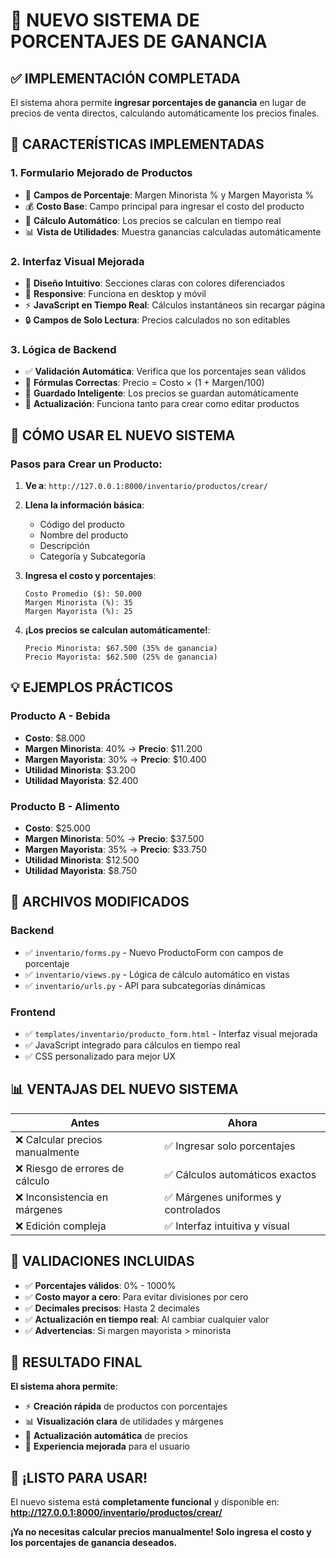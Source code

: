 # 🧮 NUEVO SISTEMA DE PORCENTAJES DE GANANCIA

## ✅ **IMPLEMENTACIÓN COMPLETADA**

El sistema ahora permite **ingresar porcentajes de ganancia** en lugar de precios de venta directos, calculando automáticamente los precios finales.

## 🎯 **CARACTERÍSTICAS IMPLEMENTADAS**

### **1. Formulario Mejorado de Productos**
- 🔢 **Campos de Porcentaje**: Margen Minorista % y Margen Mayorista %
- 💰 **Costo Base**: Campo principal para ingresar el costo del producto
- 🔄 **Cálculo Automático**: Los precios se calculan en tiempo real
- 📊 **Vista de Utilidades**: Muestra ganancias calculadas automáticamente

### **2. Interfaz Visual Mejorada**
- 🎨 **Diseño Intuitivo**: Secciones claras con colores diferenciados
- 📱 **Responsive**: Funciona en desktop y móvil
- ⚡ **JavaScript en Tiempo Real**: Cálculos instantáneos sin recargar página
- 🔒 **Campos de Solo Lectura**: Precios calculados no son editables

### **3. Lógica de Backend**
- ✅ **Validación Automática**: Verifica que los porcentajes sean válidos
- 📐 **Fórmulas Correctas**: Precio = Costo × (1 + Margen/100)
- 💾 **Guardado Inteligente**: Los precios se guardan automáticamente
- 🔄 **Actualización**: Funciona tanto para crear como editar productos

## 🚀 **CÓMO USAR EL NUEVO SISTEMA**

### **Pasos para Crear un Producto:**

1. **Ve a**: `http://127.0.0.1:8000/inventario/productos/crear/`

2. **Llena la información básica**:
   - Código del producto
   - Nombre del producto
   - Descripción
   - Categoría y Subcategoría

3. **Ingresa el costo y porcentajes**:
   ```
   Costo Promedio ($): 50.000
   Margen Minorista (%): 35
   Margen Mayorista (%): 25
   ```

4. **¡Los precios se calculan automáticamente!**:
   ```
   Precio Minorista: $67.500 (35% de ganancia)
   Precio Mayorista: $62.500 (25% de ganancia)
   ```

## 💡 **EJEMPLOS PRÁCTICOS**

### **Producto A - Bebida**
- **Costo**: $8.000
- **Margen Minorista**: 40% → **Precio**: $11.200
- **Margen Mayorista**: 30% → **Precio**: $10.400
- **Utilidad Minorista**: $3.200
- **Utilidad Mayorista**: $2.400

### **Producto B - Alimento**
- **Costo**: $25.000  
- **Margen Minorista**: 50% → **Precio**: $37.500
- **Margen Mayorista**: 35% → **Precio**: $33.750
- **Utilidad Minorista**: $12.500
- **Utilidad Mayorista**: $8.750

## 🔧 **ARCHIVOS MODIFICADOS**

### **Backend**
- ✅ `inventario/forms.py` - Nuevo ProductoForm con campos de porcentaje
- ✅ `inventario/views.py` - Lógica de cálculo automático en vistas
- ✅ `inventario/urls.py` - API para subcategorías dinámicas

### **Frontend**
- ✅ `templates/inventario/producto_form.html` - Interfaz visual mejorada
- ✅ JavaScript integrado para cálculos en tiempo real
- ✅ CSS personalizado para mejor UX

## 📊 **VENTAJAS DEL NUEVO SISTEMA**

| Antes | Ahora |
|-------|-------|
| ❌ Calcular precios manualmente | ✅ Ingresar solo porcentajes |
| ❌ Riesgo de errores de cálculo | ✅ Cálculos automáticos exactos |
| ❌ Inconsistencia en márgenes | ✅ Márgenes uniformes y controlados |
| ❌ Edición compleja | ✅ Interfaz intuitiva y visual |

## 🧪 **VALIDACIONES INCLUIDAS**

- ✅ **Porcentajes válidos**: 0% - 1000%
- ✅ **Costo mayor a cero**: Para evitar divisiones por cero
- ✅ **Decimales precisos**: Hasta 2 decimales
- ✅ **Actualización en tiempo real**: Al cambiar cualquier valor
- ✅ **Advertencias**: Si margen mayorista > minorista

## 🎯 **RESULTADO FINAL**

**El sistema ahora permite**:
- ⚡ **Creación rápida** de productos con porcentajes
- 📊 **Visualización clara** de utilidades y márgenes
- 🔄 **Actualización automática** de precios
- 📱 **Experiencia mejorada** para el usuario

## 🚀 **¡LISTO PARA USAR!**

El nuevo sistema está **completamente funcional** y disponible en:
**http://127.0.0.1:8000/inventario/productos/crear/**

**¡Ya no necesitas calcular precios manualmente! Solo ingresa el costo y los porcentajes de ganancia deseados.**